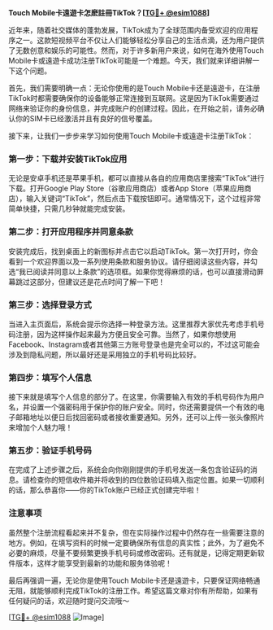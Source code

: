 **Touch Mobile卡遠遊卡怎麽註冊TikTok？[[TG💪+ @esim1088](https://t.me/s/esim1088)]**

近年来，随着社交媒体的蓬勃发展，TikTok成为了全球范围内备受欢迎的应用程序之一。这款短视频平台不仅让人们能够轻松分享自己的生活点滴，还为用户提供了无数创意和娱乐的可能性。然而，对于许多新用户来说，如何在海外使用Touch Mobile卡或遠遊卡成功注册TikTok可能是一个难题。今天，我们就来详细讲解一下这个问题。

首先，我们需要明确一点：无论你使用的是Touch Mobile卡还是遠遊卡，在注册TikTok时都需要确保你的设备能够正常连接到互联网。这是因为TikTok需要通过网络来验证你的身份信息，并完成账户的创建过程。因此，在开始之前，请务必确认你的SIM卡已经激活并且有良好的信号覆盖。

接下来，让我们一步步来学习如何使用Touch Mobile卡或遠遊卡注册TikTok：

### 第一步：下载并安装TikTok应用

无论是安卓手机还是苹果手机，都可以直接从各自的应用商店里搜索“TikTok”进行下载。打开Google Play Store（谷歌应用商店）或者App Store（苹果应用商店），输入关键词“TikTok”，然后点击下载按钮即可。通常情况下，这个过程非常简单快捷，只需几秒钟就能完成安装。

### 第二步：打开应用程序并同意条款

安装完成后，找到桌面上的新图标并点击它以启动TikTok。第一次打开时，你会看到一个欢迎界面以及一系列使用条款和服务协议。请仔细阅读这些内容，并勾选“我已阅读并同意以上条款”的选项框。如果你觉得麻烦的话，也可以直接滑动屏幕跳过这部分，但建议还是花点时间了解一下吧！

### 第三步：选择登录方式

当进入主页面后，系统会提示你选择一种登录方法。这里推荐大家优先考虑手机号码注册，因为这样操作起来最为方便且安全可靠。当然了，如果你想使用Facebook、Instagram或者其他第三方账号登录也是完全可以的，不过这可能会涉及到隐私问题，所以最好还是采用独立的手机号码比较好。

### 第四步：填写个人信息

接下来就是填写个人信息的部分了。在这里，你需要输入有效的手机号码作为用户名，并设置一个强密码用于保护你的账户安全。同时，你还需要提供一个有效的电子邮箱地址以便日后找回密码或者接收重要通知。另外，还可以上传一张头像照片来增加个人魅力哦！

### 第五步：验证手机号码

在完成了上述步骤之后，系统会向你刚刚提供的手机号发送一条包含验证码的消息。请检查你的短信收件箱并将收到的四位数验证码填入指定位置。如果一切顺利的话，那么恭喜你——你的TikTok账户已经正式创建完毕啦！

### 注意事项

虽然整个注册流程看起来并不复杂，但在实际操作过程中仍然存在一些需要注意的地方。例如，在填写资料的时候一定要确保所有信息的真实性；此外，为了避免不必要的麻烦，尽量不要频繁更换手机号码或修改密码。还有就是，记得定期更新软件版本，这样才能享受到最新的功能和服务体验呢！

最后再强调一遍，无论你是使用Touch Mobile卡还是遠遊卡，只要保证网络畅通无阻，就能够顺利完成TikTok的注册工作。希望这篇文章对你有所帮助，如果有任何疑问的话，欢迎随时提问交流哦～ 

[[TG💪+ @esim1088](https://t.me/s/esim1088) ![Image](https://i.postimg.cc/4NQfJmqS/Snipaste-2025-05-13-00-14-12.png)]